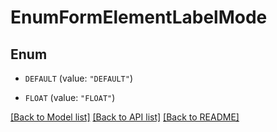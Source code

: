 # EnumFormElementLabelMode

## Enum


* `DEFAULT` (value: `"DEFAULT"`)

* `FLOAT` (value: `"FLOAT"`)


[[Back to Model list]](../README.md#documentation-for-models) [[Back to API list]](../README.md#documentation-for-api-endpoints) [[Back to README]](../README.md)


